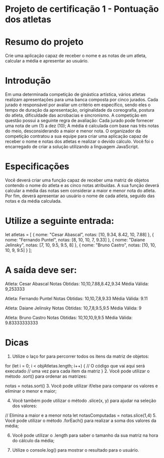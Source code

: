 # Projeto de certificação 1 - Pontuação dos atletas
# Resumo do projeto

Crie uma aplicação capaz de receber o nome e as notas de um atleta, calcular a média e apresentar ao usuário.

# Introdução

Em uma determinada competição de ginástica artística, vários atletas realizam apresentações para uma banca composta por cinco jurados. Cada jurado é responsável por avaliar um critério em específico, sendo eles o tempo de duração da apresentação, originalidade da coreografia, postura do atleta, dificuldade das acrobacias e sincronismo.
A competição em questão possui a seguinte regra de avaliação:
Cada jurado pode fornecer uma nota de um (1) a dez (10);
A média é calculada com base nas três notas do meio, desconsiderando a maior e menor nota.
O organizador da competição contratou a sua equipe para criar uma aplicação capaz de receber o nome e notas dos atletas e realizar o devido cálculo. Você foi o encarregado de criar a solução utilizando a linguagem JavaScript.

# Especificações

Você deverá criar uma função capaz de receber uma matriz de objetos contendo o nome do atleta e as cinco notas atribuídas. A sua função deverá calcular a média das notas sem considerar a maior e menor nota do atleta. Por fim, deverá apresentar ao usuário o nome de cada atleta, seguido das notas e da média calculada.

# Utilize a seguinte entrada:

let atletas = [
 {
   nome: "Cesar Abascal",
   notas: [10, 9.34, 8.42, 10, 7.88]
 },
 {
   nome: "Fernando Puntel",
   notas:  [8, 10, 10, 7, 9.33]
 },
 {
   nome: "Daiane Jelinsky",
   notas: [7, 10, 9.5, 9.5, 8]
 },
 {
   nome: "Bruno Castro",
   notas: [10, 10, 10, 9, 9.5]
 }
];

# A saída deve ser:

Atleta: Cesar Abascal
Notas Obtidas: 10,10,7.88,8.42,9.34
Média Válida: 9,253333

Atleta: Fernando Puntel
Notas Obtidas: 10,10,7,8,9.33
Média Válida: 9.11

Atleta: Daiane Jelinsky
Notas Obtidas: 10,7,8,9.5,9.5
Média Válida: 9

Atleta: Bruno Castro
Notas Obtidas: 10,10,10,9,9.5
Média Válida: 9.83333333333

# Dicas
1. Utilize o laço for para percorrer todos os itens da matriz de objetos:

for (let i = 0; i < objAtletas.length; i++) {
    // O código que vai aqui será executado
    // uma vez para cada item da matriz
}
2. Você pode utilizar o método .sort() para ordenar as matrizes:

notas = notas.sort()
3. Você pode utilizar if/else para comparar os valores e eliminar o menor e maior;

4. Você também pode utilizar o método .slice(x, y) para ajudar na seleção dos valores:

// Elimina a maior e a menor nota
let notasComputadas = notas.slice(1,4)
5. Você pode utilizar o método .forEach() para realizar a soma dos valores da média;

6. Você pode utilizar o .length para saber o tamanho da sua matriz na hora do cálculo da média;

7. Utilize o console.log() para mostrar o resultado para o usuário.
